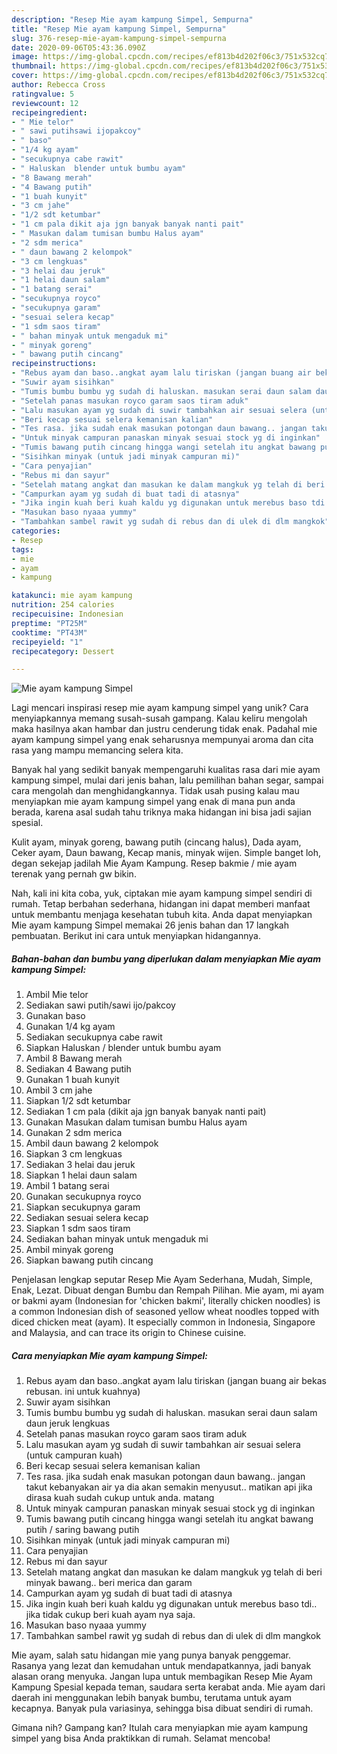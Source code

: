 ```yaml
---
description: "Resep Mie ayam kampung Simpel, Sempurna"
title: "Resep Mie ayam kampung Simpel, Sempurna"
slug: 376-resep-mie-ayam-kampung-simpel-sempurna
date: 2020-09-06T05:43:36.090Z
image: https://img-global.cpcdn.com/recipes/ef813b4d202f06c3/751x532cq70/mie-ayam-kampung-simpel-foto-resep-utama.jpg
thumbnail: https://img-global.cpcdn.com/recipes/ef813b4d202f06c3/751x532cq70/mie-ayam-kampung-simpel-foto-resep-utama.jpg
cover: https://img-global.cpcdn.com/recipes/ef813b4d202f06c3/751x532cq70/mie-ayam-kampung-simpel-foto-resep-utama.jpg
author: Rebecca Cross
ratingvalue: 5
reviewcount: 12
recipeingredient:
- " Mie telor"
- " sawi putihsawi ijopakcoy"
- " baso"
- "1/4 kg ayam"
- "secukupnya cabe rawit"
- " Haluskan  blender untuk bumbu ayam"
- "8 Bawang merah"
- "4 Bawang putih"
- "1 buah kunyit"
- "3 cm jahe"
- "1/2 sdt ketumbar"
- "1 cm pala dikit aja jgn banyak banyak nanti pait"
- " Masukan dalam tumisan bumbu Halus ayam"
- "2 sdm merica"
- " daun bawang 2 kelompok"
- "3 cm lengkuas"
- "3 helai dau jeruk"
- "1 helai daun salam"
- "1 batang serai"
- "secukupnya royco"
- "secukupnya garam"
- "sesuai selera kecap"
- "1 sdm saos tiram"
- " bahan minyak untuk mengaduk mi"
- " minyak goreng"
- " bawang putih cincang"
recipeinstructions:
- "Rebus ayam dan baso..angkat ayam lalu tiriskan (jangan buang air bekas rebusan. ini untuk kuahnya)"
- "Suwir ayam sisihkan"
- "Tumis bumbu bumbu yg sudah di haluskan. masukan serai daun salam daun jeruk lengkuas"
- "Setelah panas masukan royco garam saos tiram aduk"
- "Lalu masukan ayam yg sudah di suwir tambahkan air sesuai selera (untuk campuran kuah)"
- "Beri kecap sesuai selera kemanisan kalian"
- "Tes rasa. jika sudah enak masukan potongan daun bawang.. jangan takut kebanyakan air ya dia akan semakin menyusut.. matikan api jika dirasa kuah sudah cukup untuk anda. matang"
- "Untuk minyak campuran panaskan minyak sesuai stock yg di inginkan"
- "Tumis bawang putih cincang hingga wangi setelah itu angkat bawang putih / saring bawang putih"
- "Sisihkan minyak (untuk jadi minyak campuran mi)"
- "Cara penyajian"
- "Rebus mi dan sayur"
- "Setelah matang angkat dan masukan ke dalam mangkuk yg telah di beri minyak bawang.. beri merica dan garam"
- "Campurkan ayam yg sudah di buat tadi di atasnya"
- "Jika ingin kuah beri kuah kaldu yg digunakan untuk merebus baso tdi.. jika tidak cukup beri kuah ayam nya saja."
- "Masukan baso nyaaa yummy"
- "Tambahkan sambel rawit yg sudah di rebus dan di ulek di dlm mangkok"
categories:
- Resep
tags:
- mie
- ayam
- kampung

katakunci: mie ayam kampung 
nutrition: 254 calories
recipecuisine: Indonesian
preptime: "PT25M"
cooktime: "PT43M"
recipeyield: "1"
recipecategory: Dessert

---
```



![Mie ayam kampung Simpel](https://img-global.cpcdn.com/recipes/ef813b4d202f06c3/751x532cq70/mie-ayam-kampung-simpel-foto-resep-utama.jpg)

Lagi mencari inspirasi resep mie ayam kampung simpel yang unik? Cara menyiapkannya memang susah-susah gampang. Kalau keliru mengolah maka hasilnya akan hambar dan justru cenderung tidak enak. Padahal mie ayam kampung simpel yang enak seharusnya mempunyai aroma dan cita rasa yang mampu memancing selera kita.

Banyak hal yang sedikit banyak mempengaruhi kualitas rasa dari mie ayam kampung simpel, mulai dari jenis bahan, lalu pemilihan bahan segar, sampai cara mengolah dan menghidangkannya. Tidak usah pusing kalau mau menyiapkan mie ayam kampung simpel yang enak di mana pun anda berada, karena asal sudah tahu triknya maka hidangan ini bisa jadi sajian spesial.

Kulit ayam, minyak goreng, bawang putih (cincang halus), Dada ayam, Ceker ayam, Daun bawang, Kecap manis, minyak wijen. Simple banget loh, degan sekejap jadilah Mie Ayam Kampung. Resep bakmie / mie ayam terenak yang pernah gw bikin.


Nah, kali ini kita coba, yuk, ciptakan mie ayam kampung simpel sendiri di rumah. Tetap berbahan sederhana, hidangan ini dapat memberi manfaat untuk membantu menjaga kesehatan tubuh kita. Anda dapat menyiapkan Mie ayam kampung Simpel memakai 26 jenis bahan dan 17 langkah pembuatan. Berikut ini cara untuk menyiapkan hidangannya.

<!--inarticleads1-->

##### Bahan-bahan dan bumbu yang diperlukan dalam menyiapkan Mie ayam kampung Simpel:

1. Ambil  Mie telor
1. Sediakan  sawi putih/sawi ijo/pakcoy
1. Gunakan  baso
1. Gunakan 1/4 kg ayam
1. Sediakan secukupnya cabe rawit
1. Siapkan  Haluskan / blender untuk bumbu ayam
1. Ambil 8 Bawang merah
1. Sediakan 4 Bawang putih
1. Gunakan 1 buah kunyit
1. Ambil 3 cm jahe
1. Siapkan 1/2 sdt ketumbar
1. Sediakan 1 cm pala (dikit aja jgn banyak banyak nanti pait)
1. Gunakan  Masukan dalam tumisan bumbu Halus ayam
1. Gunakan 2 sdm merica
1. Ambil  daun bawang 2 kelompok
1. Siapkan 3 cm lengkuas
1. Sediakan 3 helai dau jeruk
1. Siapkan 1 helai daun salam
1. Ambil 1 batang serai
1. Gunakan secukupnya royco
1. Siapkan secukupnya garam
1. Sediakan sesuai selera kecap
1. Siapkan 1 sdm saos tiram
1. Sediakan  bahan minyak untuk mengaduk mi
1. Ambil  minyak goreng
1. Siapkan  bawang putih cincang


Penjelasan lengkap seputar Resep Mie Ayam Sederhana, Mudah, Simple, Enak, Lezat. Dibuat dengan Bumbu dan Rempah Pilihan. Mie ayam, mi ayam or bakmi ayam (Indonesian for &#39;chicken bakmi&#39;, literally chicken noodles) is a common Indonesian dish of seasoned yellow wheat noodles topped with diced chicken meat (ayam). It especially common in Indonesia, Singapore and Malaysia, and can trace its origin to Chinese cuisine. 

<!--inarticleads2-->

##### Cara menyiapkan Mie ayam kampung Simpel:

1. Rebus ayam dan baso..angkat ayam lalu tiriskan (jangan buang air bekas rebusan. ini untuk kuahnya)
1. Suwir ayam sisihkan
1. Tumis bumbu bumbu yg sudah di haluskan. masukan serai daun salam daun jeruk lengkuas
1. Setelah panas masukan royco garam saos tiram aduk
1. Lalu masukan ayam yg sudah di suwir tambahkan air sesuai selera (untuk campuran kuah)
1. Beri kecap sesuai selera kemanisan kalian
1. Tes rasa. jika sudah enak masukan potongan daun bawang.. jangan takut kebanyakan air ya dia akan semakin menyusut.. matikan api jika dirasa kuah sudah cukup untuk anda. matang
1. Untuk minyak campuran panaskan minyak sesuai stock yg di inginkan
1. Tumis bawang putih cincang hingga wangi setelah itu angkat bawang putih / saring bawang putih
1. Sisihkan minyak (untuk jadi minyak campuran mi)
1. Cara penyajian
1. Rebus mi dan sayur
1. Setelah matang angkat dan masukan ke dalam mangkuk yg telah di beri minyak bawang.. beri merica dan garam
1. Campurkan ayam yg sudah di buat tadi di atasnya
1. Jika ingin kuah beri kuah kaldu yg digunakan untuk merebus baso tdi.. jika tidak cukup beri kuah ayam nya saja.
1. Masukan baso nyaaa yummy
1. Tambahkan sambel rawit yg sudah di rebus dan di ulek di dlm mangkok


Mie ayam, salah satu hidangan mie yang punya banyak penggemar. Rasanya yang lezat dan kemudahan untuk mendapatkannya, jadi banyak alasan orang menyuka. Jangan lupa untuk membagikan Resep Mie Ayam Kampung Spesial kepada teman, saudara serta kerabat anda. Mie ayam dari daerah ini menggunakan lebih banyak bumbu, terutama untuk ayam kecapnya. Banyak pula variasinya, sehingga bisa dibuat sendiri di rumah. 

Gimana nih? Gampang kan? Itulah cara menyiapkan mie ayam kampung simpel yang bisa Anda praktikkan di rumah. Selamat mencoba!
